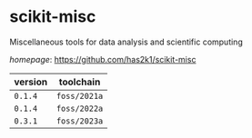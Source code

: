 # scikit-misc

Miscellaneous tools for data analysis and scientific computing

*homepage*: <https://github.com/has2k1/scikit-misc>

version | toolchain
--------|----------
``0.1.4`` | ``foss/2021a``
``0.1.4`` | ``foss/2022a``
``0.3.1`` | ``foss/2023a``
